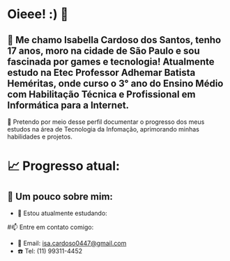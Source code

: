 # Oieee! :) 👋
## 💬 Me chamo Isabella Cardoso dos Santos, tenho 17 anos, moro na cidade de São Paulo e sou fascinada por games e tecnologia! Atualmente estudo na Etec Professor Adhemar Batista Heméritas, onde curso o 3° ano do Ensino Médio com Habilitação Técnica e Profissional em Informática para a Internet. 
🎯 Pretendo por meio desse perfil documentar o progresso dos meus estudos na área de Tecnologia da Infomação, aprimorando minhas habilidades e projetos.

# 📈 Progresso atual:

## 👾 Um pouco sobre mim:
- 🌱 Estou atualmente estudando: 

#📫 Entre em contato comigo: 
- 📩 Email: isa.cardoso0447@gmail.com
- ☎️ Tel: (11) 99311-4452



